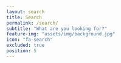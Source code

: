 ```yaml
---
layout: search
title: Search
permalink: /search/
subtitle: "What are you looking for?"
feature-img: "assets/img/background.jpg"
icon: "fa-search"
excluded: true
position: 5
---
```

